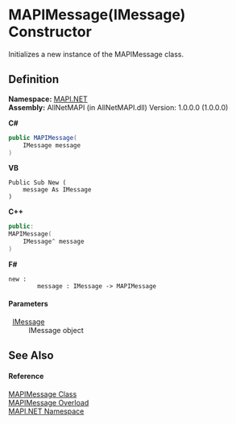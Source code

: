 # MAPIMessage(IMessage) Constructor


Initializes a new instance of the MAPIMessage class.



## Definition
**Namespace:** <a href="5bef4637-66f8-16d4-e5f4-4d0da57a1538.md">MAPI.NET</a>  
**Assembly:** AllNetMAPI (in AllNetMAPI.dll) Version: 1.0.0.0 (1.0.0.0)

**C#**
``` C#
public MAPIMessage(
	IMessage message
)
```
**VB**
``` VB
Public Sub New ( 
	message As IMessage
)
```
**C++**
``` C++
public:
MAPIMessage(
	IMessage^ message
)
```
**F#**
``` F#
new : 
        message : IMessage -> MAPIMessage
```



#### Parameters
<dl><dt>  <a href="f542b7a9-d1ab-fed6-c2df-7c20b044fccc.md">IMessage</a></dt><dd>IMessage object</dd></dl>

## See Also


#### Reference
<a href="29b8d96c-1ec2-828d-35a5-fae12d8802c8.md">MAPIMessage Class</a>  
<a href="09824631-f255-821a-ee9f-bbff7d4fde9d.md">MAPIMessage Overload</a>  
<a href="5bef4637-66f8-16d4-e5f4-4d0da57a1538.md">MAPI.NET Namespace</a>  
